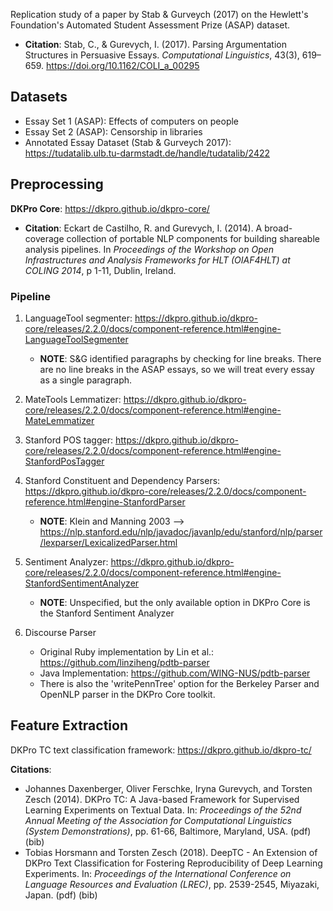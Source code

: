 Replication study of a paper by Stab & Gurveych (2017) on the Hewlett's Foundation's Automated Student Assessment Prize (ASAP) dataset. 

- **Citation**: Stab, C., & Gurevych, I. (2017). Parsing Argumentation Structures in Persuasive Essays. *Computational Linguistics*, 43(3), 619–659. https://doi.org/10.1162/COLI_a_00295


## Datasets  
- Essay Set 1 (ASAP): Effects of computers on people 
- Essay Set 2 (ASAP): Censorship in libraries 
- Annotated Essay Dataset (Stab & Gurveych 2017): https://tudatalib.ulb.tu-darmstadt.de/handle/tudatalib/2422

## Preprocessing 
**DKPro Core**: https://dkpro.github.io/dkpro-core/

- **Citation**: Eckart de Castilho, R. and Gurevych, I. (2014). A broad-coverage collection of portable NLP components for building shareable analysis pipelines. In *Proceedings of the Workshop on Open Infrastructures and Analysis Frameworks for HLT (OIAF4HLT) at COLING 2014*, p 1-11, Dublin, Ireland. 

### Pipeline
1. LanguageTool segmenter: https://dkpro.github.io/dkpro-core/releases/2.2.0/docs/component-reference.html#engine-LanguageToolSegmenter

    - **NOTE**: S&G identified paragraphs by checking for line breaks. There are no line breaks in the ASAP essays, so we will treat every essay as a single paragraph.    

2. MateTools Lemmatizer: https://dkpro.github.io/dkpro-core/releases/2.2.0/docs/component-reference.html#engine-MateLemmatizer

3. Stanford POS tagger: https://dkpro.github.io/dkpro-core/releases/2.2.0/docs/component-reference.html#engine-StanfordPosTagger

4. Stanford Constituent and Dependency Parsers: https://dkpro.github.io/dkpro-core/releases/2.2.0/docs/component-reference.html#engine-StanfordParser 

    - **NOTE**: Klein and Manning 2003 --> https://nlp.stanford.edu/nlp/javadoc/javanlp/edu/stanford/nlp/parser/lexparser/LexicalizedParser.html 

5. Sentiment Analyzer: https://dkpro.github.io/dkpro-core/releases/2.2.0/docs/component-reference.html#engine-StanfordSentimentAnalyzer

    - **NOTE**: Unspecified, but the only available option in DKPro Core is the Stanford Sentiment Analyzer 

6. Discourse Parser

    - Original Ruby implementation by Lin et al.: https://github.com/linziheng/pdtb-parser
    - Java Implementation: https://github.com/WING-NUS/pdtb-parser
    - There is also the 'writePennTree' option for the Berkeley Parser and OpenNLP parser in the DKPro Core toolkit. 

## Feature Extraction 

DKPro TC text classification framework: https://dkpro.github.io/dkpro-tc/

**Citations**: 
- Johannes Daxenberger, Oliver Ferschke, Iryna Gurevych, and Torsten Zesch (2014). DKPro TC: A Java-based Framework for Supervised Learning Experiments on Textual Data. In: *Proceedings of the 52nd Annual Meeting of the Association for Computational Linguistics (System Demonstrations)*, pp. 61-66, Baltimore, Maryland, USA. (pdf) (bib)
- Tobias Horsmann and Torsten Zesch (2018). DeepTC - An Extension of DKPro Text Classification for Fostering Reproducibility of Deep Learning Experiments. In: *Proceedings of the International Conference on Language Resources and Evaluation (LREC)*, pp. 2539-2545, Miyazaki, Japan. (pdf) (bib)